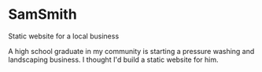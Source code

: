 # SamSmith
Static website for a local business

A high school graduate in my community is starting a pressure washing and landscaping business.  I thought I'd build a static website for him.
